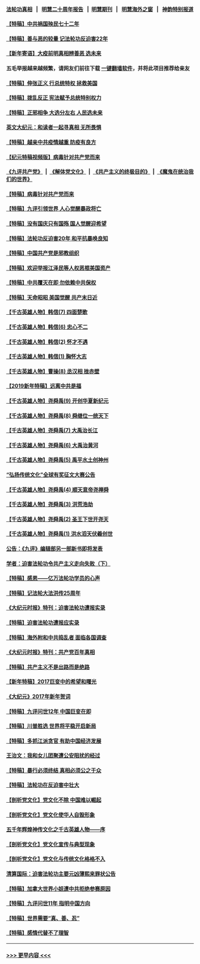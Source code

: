 #### [法轮功真相](https://github.com/gfw-breaker/truth/blob/master/README.md?t=0) &nbsp;&nbsp;|&nbsp;&nbsp; [明慧二十周年报告](https://github.com/gfw-breaker/mh-reports/blob/master/README.md?t=0) &nbsp;&nbsp;|&nbsp;&nbsp;[明慧期刊](https://github.com/gfw-breaker/mh-qikan) &nbsp;&nbsp;|&nbsp;&nbsp; [明慧海外之窗](https://github.com/gfw-breaker/mh-news/blob/master/README.md?t=0) &nbsp;&nbsp;|&nbsp;&nbsp; [神韵特别报道](https://github.com/gfw-breaker/mh-news/blob/master/shenyun.md?t=0)
#### [【特稿】中共祸国殃民七十二年](../pages/nsc424/n13272607.md?t=03180701) 
#### [【特稿】善与恶的较量 记法轮功反迫害22年](../pages/nsc424/n13086597.md?t=03180701) 
#### [【新年寄语】大疫前明真相辨善恶 选未来](../pages/nsc424/n12660855.md?t=03180701) 
#### 五毛举报越来越频繁，请网友们前往下载 [一键翻墙软件](https://github.com/gfw-breaker/ssr-accounts)，并将此项目推荐给亲友
#### [【特稿】伸张正义 行总统特权 拯救美国](../pages/nsc424/n12616806.md?t=03180701) 
#### [【特稿】拨乱反正 宪法赋予总统特别权力](../pages/nsc424/n12598306.md?t=03180701) 
#### [【特稿】正邪相争 大选分左右 人民选未来](../pages/nsc424/n12545208.md?t=03180701) 
#### [英文大纪元：和读者一起寻真相 无所畏惧](../pages/nsc424/n12542027.md?t=03180701) 
#### [【特稿】越亲中共疫情越重 防疫有良方](../pages/nsc424/n12042989.md?t=03180701) 
#### [【纪元特稿视频版】病毒针对共产党而来](../pages/nsc424/n11977328.md?t=03180701) 
#### [《九评共产党》](https://github.com/begood0513/9ping.md/blob/master/README.md) &nbsp;|&nbsp; [《解体党文化》](../../../../jtdwh.md/blob/master/README.md)  &nbsp;|&nbsp; [《共产主义的终极目的》](../../../../gczydzjmd.md/blob/master/README.md) &nbsp;|&nbsp; [《魔鬼在统治我们的世界》](../../../../mgztzwmdsj.md/blob/master/README.md) 
#### [【特稿】病毒针对共产党而来](../pages/nsc424/n11928818.md?t=03180701) 
#### [【特稿】九评引领世界 人心觉醒暴政将亡](../pages/nsc424/n11660496.md?t=03180701) 
#### [【特稿】没有国庆只有国殇 国人觉醒迎希望](../pages/nsc424/n11549354.md?t=03180701) 
#### [【特稿】法轮功反迫害20年 和平抗暴唤良知](../pages/nsc424/n11389135.md?t=03180701) 
#### [【特稿】中国共产党是邪教组织](../pages/nsc424/n11355551.md?t=03180701) 
#### [【特稿】欢迎举报江泽民等人权恶棍美国资产](../pages/nsc424/n11303040.md?t=03180701) 
#### [【特稿】中共覆灭在即 勿依赖中共保权](../pages/nsc424/n11278510.md?t=03180701) 
#### [【特稿】天命昭昭 美国觉醒 共产末日近](../pages/nsc424/n11150259.md?t=03180701) 
#### [【千古英雄人物】韩信(7) 四面楚歌](../pages/nsc424/n7552608.md?t=03180701) 
#### [【千古英雄人物】韩信(6) 忠心不二](../pages/nsc424/n7552572.md?t=03180701) 
#### [【千古英雄人物】韩信(2) 怀才不遇](../pages/nsc424/n7547691.md?t=03180701) 
#### [【千古英雄人物】韩信(1) 胸怀大志](../pages/nsc424/n7544501.md?t=03180701) 
#### [【千古英雄人物】曹操(8) 丞汉相 挫赤壁](../pages/nsc424/n7662490.md?t=03180701) 
#### [【2019新年特稿】远离中共是福](../pages/nsc424/n10942748.md?t=03180701) 
#### [【千古英雄人物】尧舜禹(9) 开创华夏新纪元](../pages/nsc424/n7519873.md?t=03180701) 
#### [【千古英雄人物】尧舜禹(8) 舜继位一统天下](../pages/nsc424/n7515411.md?t=03180701) 
#### [【千古英雄人物】尧舜禹(7) 大禹治长江](../pages/nsc424/n7475820.md?t=03180701) 
#### [【千古英雄人物】尧舜禹(6) 大禹治黄河](../pages/nsc424/n7475816.md?t=03180701) 
#### [【千古英雄人物】尧舜禹(5) 禹平水土创神州](../pages/nsc424/n7475809.md?t=03180701) 
#### [“弘扬传统文化”全球有奖征文大赛公告](../pages/nsc424/n10889849.md?t=03180701) 
#### [【千古英雄人物】尧舜禹(4) 顺天意帝尧禅舜](../pages/nsc424/n7471624.md?t=03180701) 
#### [【千古英雄人物】尧舜禹(3) 洪荒浩劫](../pages/nsc424/n7471607.md?t=03180701) 
#### [【千古英雄人物】尧舜禹(2) 圣王下世开尧天](../pages/nsc424/n7467643.md?t=03180701) 
#### [【千古英雄人物】尧舜禹(1) 洪水滔天伏羲创世](../pages/nsc424/n7467618.md?t=03180701) 
#### [公告：《九评》编辑部另一部新书即将发表](../pages/nsc424/n10405104.md?t=03180701) 
#### [学者：迫害法轮功令共产主义走向失败（下）](../pages/nsc424/n10009951.md?t=03180701) 
#### [【特稿】感恩——亿万法轮功学员的心声](../pages/nsc424/n9880260.md?t=03180701) 
#### [【特稿】记法轮大法洪传25周年](../pages/nsc424/n9116480.md?t=03180701) 
#### [《大纪元时报》特刊：迫害法轮功遭报实录](../pages/nsc424/n9082916.md?t=03180701) 
#### [【特稿】迫害法轮功遭报应实录](../pages/nsc424/n9055656.md?t=03180701) 
#### [【特稿】海外附和中共捣乱者 面临各国调查](../pages/nsc424/n9047645.md?t=03180701) 
#### [《大纪元时报》特刊：共产党百年真相](../pages/nsc424/n8879818.md?t=03180701) 
#### [【特稿】共产主义不是出路而是绝路](../pages/nsc424/n8792816.md?t=03180701) 
#### [【新年特稿】2017巨变中的希望和曙光](../pages/nsc424/n8655525.md?t=03180701) 
#### [《大纪元》2017年新年贺词](../pages/nsc424/n8651727.md?t=03180701) 
#### [【特稿】九评问世12年 中国巨变在即](../pages/nsc424/n8506053.md?t=03180701) 
#### [【特稿】川普胜选 世界将平稳开启新局](../pages/nsc424/n8482166.md?t=03180701) 
#### [【特稿】多抓江派贪官 有助中国经济发展](../pages/nsc424/n8454769.md?t=03180701) 
#### [王治文：我和女儿团聚遭公安阻扰的经过](../pages/nsc424/n8186638.md?t=03180701) 
#### [【特稿】暴行必须终结‭ ‬真相必须公之于众](../pages/nsc424/n8103572.md?t=03180701) 
#### [【特稿】法轮功在反迫害中壮大](../pages/nsc424/n7915493.md?t=03180701) 
#### [【剖析党文化】党文化不除 中国难以崛起](../pages/nsc424/n7484466.md?t=03180701) 
#### [【剖析党文化】党文化使华人自毁形象](../pages/nsc424/n7480414.md?t=03180701) 
#### [五千年辉煌神传文化之千古英雄人物——序](../pages/nsc424/n7465898.md?t=03180701) 
#### [【剖析党文化】党文化宣传与典型现象](../pages/nsc424/n4667282.md?t=03180701) 
#### [【剖析党文化】党文化与传统文化格格不入](../pages/nsc424/n4665279.md?t=03180701) 
#### [清算国际：迫害法轮功主要元凶薄熙来罪状公告](../pages/nsc424/n4621860.md?t=03180701) 
#### [【特稿】加拿大世界小姐遭中共拒绝参赛原因](../pages/nsc424/n4585305.md?t=03180701) 
#### [【特稿】九评问世11年 指明中国方向](../pages/nsc424/n4578971.md?t=03180701) 
#### [【特稿】世界需要“真、善、忍”](../pages/nsc424/n4577812.md?t=03180701) 
#### [【特稿】感情代替不了理智](../pages/nsc424/n4564327.md?t=03180701) 

----
#### [ >>> 更早内容 <<< ](../indexes/nsc424-earlier.md)
